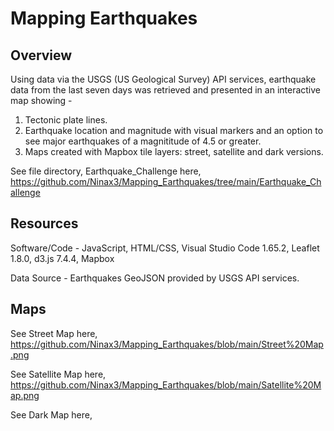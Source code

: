 # Mapping Earthquakes

## Overview 
Using data via the USGS (US Geological Survey) API services, earthquake data from the last seven days was retrieved and presented in an interactive map showing -
1) Tectonic plate lines.
2) Earthquake location and magnitude with visual markers and an option to see major earthquakes of a magnititude of 4.5 or greater. 
3) Maps created with Mapbox tile layers: street, satellite and dark versions.

See file directory, Earthquake_Challenge here, https://github.com/Ninax3/Mapping_Earthquakes/tree/main/Earthquake_Challenge

## Resources 

Software/Code - JavaScript, HTML/CSS, Visual Studio Code 1.65.2, Leaflet 1.8.0, d3.js 7.4.4, Mapbox 

Data Source - Earthquakes GeoJSON provided by USGS API services. 

## Maps

See Street Map here, https://github.com/Ninax3/Mapping_Earthquakes/blob/main/Street%20Map.png

See Satellite Map here, https://github.com/Ninax3/Mapping_Earthquakes/blob/main/Satellite%20Map.png

See Dark Map here, 

